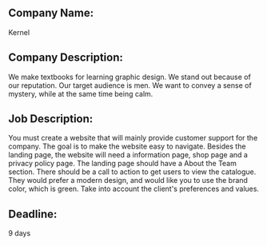 ## Company Name:
Kernel

## Company Description:
We make textbooks for learning graphic design. We stand out because of our reputation. Our target audience is men. We want to convey a sense of mystery, while at the same time being calm.

## Job Description:
You must create a website that will mainly provide customer support for the company. The goal is to make the website easy to navigate. Besides the landing page, the website will need a information page, shop page and a privacy policy page. The landing page should have a About the Team section. There should be a call to action to get users to view the catalogue. They would prefer a modern design, and would like you to use the brand color, which is green. Take into account the client's preferences and values.

## Deadline:
9 days